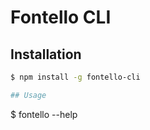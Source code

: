 # Fontello CLI

## Installation
```sh
$ npm install -g fontello-cli

## Usage
```
$ fontello --help
```
